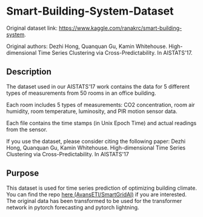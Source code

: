 # Smart-Building-System-Dataset
Original dataset link: https://www.kaggle.com/ranakrc/smart-building-system.

Original authors: Dezhi Hong, Quanquan Gu, Kamin Whitehouse. High-dimensional Time Series Clustering via Cross-Predictability. In AISTATS'17.

## Description
The dataset used in our AISTATS'17 work contains the data for 5 different types of measurements from 50 rooms in an office building.

Each room includes 5 types of measurements: CO2 concentration, room air humidity, room temperature, luminosity, and PIR motion sensor data.

Each file contains the time stamps (in Unix Epoch Time) and actual readings from the sensor.

If you use the dataset, please consider citing the following paper:
		Dezhi Hong, Quanquan Gu, Kamin Whitehouse.
		High-dimensional Time Series Clustering via Cross-Predictability.
		In AISTATS'17


## Purpose
This dataset is used for time series prediction of optimizing building climate. You can find the repo [here (AvansETI/SmartGridAI)](https://github.com/AvansETI/SmartGridAI) if you are interested. The original data has been transformed to be used for the transformer network in pytorch forecasting and pytorch lightning.